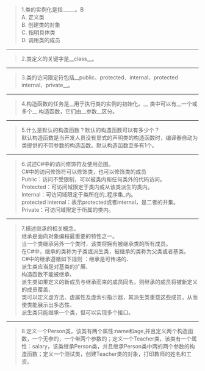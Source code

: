>1.类的实例化是指_____。B  
    A.  定义类  
    B.  创建类的对象  
    C.  指明具体类  
    D.  调用类的成员  
***
>2.类定义的关键字是__class__。  
***
>3.类的访问限定符包括__public、protected、internal、protected internal、private__。  
***
>4.构造函数的任务是__用于执行类的实例的初始化。__  类中可以有__一个或多个__  构造函数，它们由__参数__区分。  
***
>5.什么是默认的构造函数？默认的构造函数可以有多少个？  
  默认构造函数是当开发人员没有显式的声明类的构造函数时，编译器自动为类提供的不带参数的构造函数。默认构造函数至多有1个。  
***
>6.试述C#中的访问修饰符及使用范围。  
   C#中的访问修饰符可以修饰类，也可以修饰类的成员  
Public：访问不受限制，可以被类内和任何类外的代码访问。  
Protected：可访问域限定于类内或从该类派生的类内。  
Internal：可访问域限定于类所在的_程序集_内。  
protected internal：表示protected或者internal，是二者的并集。  
Private：可访问域限定于所属的类内。  
***
>7.描述继承的相关概念。  
  继承是面向对象编程最重要的特性之一。  
当一个类继承另外一个类时，该类将拥有被继承类的所有成员。  
在C#中，继承的类称为子类或派生类，被继承的类称为父类或者基类。  
C#中的继承遵循如下规则 ：继承是可传递的、  
派生类应当是对基类的扩展、  
构造函数不能被继承、  
派生类如果定义的新成员与继承而来的成员同名，则继承的成员将被新定义的成员覆盖、  
类可以定义虚方法、虚属性及虚索引指示器，其派生类重载这些成员，从而使类能展示出多态性、  
派生类只能继承一个类，但可以实现多个接口。  
***
>8.定义一个Person类，该类有两个属性:name和age,并且定义两个构造函数，一个无参的，一个带两个参数的；定义一个Teacher类，该类有一个属性：salary，该类继承Person类，并且继承Person类中两的两个参数的构造函数；定义一个测试类，创建Teacher类的对象，打印教师的姓名和工资。